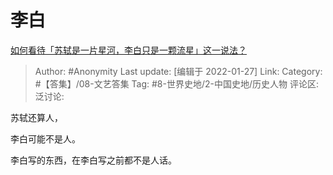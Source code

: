 # 李白
[如何看待「苏轼是一片星河，李白只是一颗流星」这一说法？](https://www.zhihu.com/question/387179806/answer/1281821916)

> Author: #Anonymity
> Last update: [编辑于 2022-01-27]
> Link:
> Category: #【答集】/08-文艺答集
> Tag: #8-世界史地/2-中国史地/历史人物 
> 评论区:
> 泛讨论:

苏轼还算人，

李白可能不是人。

李白写的东西，在李白写之前都不是人话。
